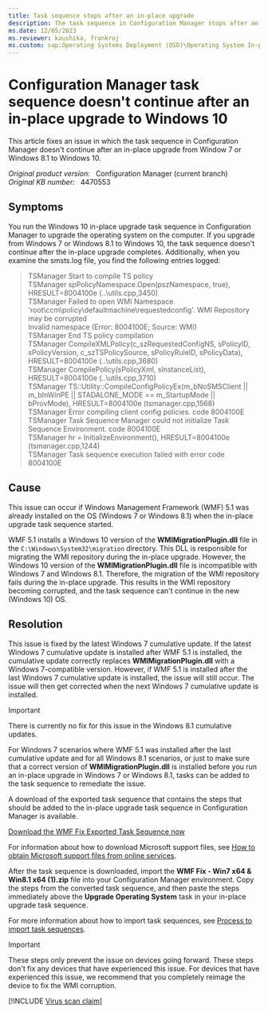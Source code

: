 ```yaml
---
title: Task sequence stops after an in-place upgrade
description: The task sequence in Configuration Manager stops after an in-place upgrade from Windows 7 or Windows 8.1 to Windows 10.
ms.date: 12/05/2023
ms.reviewer: kaushika, frankroj
ms.custom: sap:Operating Systems Deployment (OSD)\Operating System In-place Upgrade Deployments
---
```

# Configuration Manager task sequence doesn't continue after an in-place upgrade to Windows 10

This article fixes an issue in which the task sequence in Configuration Manager doesn't continue after an in-place upgrade from Window 7 or Windows 8.1 to Windows 10.

_Original product version:_ &nbsp; Configuration Manager (current branch)  
_Original KB number:_ &nbsp; 4470553

## Symptoms

You run the Windows 10 in-place upgrade task sequence in Configuration Manager to upgrade the operating system on the computer. If you upgrade from Windows 7 or Windows 8.1 to Windows 10, the task sequence doesn't continue after the in-place upgrade completes. Additionally, when you examine the smsts.log file, you find the following entries logged:

> TSManager Start to compile TS policy  
> TSManager spPolicyNamespace.Open(pszNamespace, true), HRESULT=8004100e (..\utils.cpp,3450)  
> TSManager Failed to open WMI Namespace 'root\ccm\policy\defaultmachine\requestedconfig'. WMI Repository may be corrupted  
> Invalid namespace (Error: 8004100E; Source: WMI)  
> TSManager End TS policy compilation  
> TSManager CompileXMLPolicy(c_szRequestedConfigNS, sPolicyID, sPolicyVersion, c_szTSPolicySource, sPolicyRuleID, sPolicyData), HRESULT=8004100e (..\utils.cpp,3680)  
> TSManager CompilePolicy(sPolicyXml, sInstanceList), HRESULT=8004100e (..\utils.cpp,3710)  
> TSManager TS::Utility::CompileConfigPolicyEx(m_bNoSMSClient || m_bInWinPE || STADALONE_MODE == m_StartupMode || bProvMode), HRESULT=8004100e (tsmanager.cpp,1568)  
> TSManager Error compiling client config policies. code 8004100E  
> TSManager Task Sequence Manager could not initialize Task Sequence Environment. code 8004100E  
> TSManager hr = InitializeEnvironment(), HRESULT=8004100e (tsmanager.cpp,1244)  
> TSManager Task sequence execution failed with error code 8004100E

## Cause

This issue can occur if Windows Management Framework (WMF) 5.1 was already installed on the OS (Windows 7 or Windows 8.1) when the in-place upgrade task sequence started.

WMF 5.1 installs a Windows 10 version of the **WMIMigrationPlugin.dll** file in the `C:\Windows\System32\migration` directory. This DLL is responsible for migrating the WMI repository during the in-place upgrade. However, the Windows 10 version of the **WMIMigrationPlugin.dll** file is incompatible with Windows 7 and Windows 8.1. Therefore, the migration of the WMI repository fails during the in-place upgrade. This results in the WMI repository becoming corrupted, and the task sequence can't continue in the new (Windows 10) OS.

## Resolution

This issue is fixed by the latest Windows 7 cumulative update. If the latest Windows 7 cumulative update is installed after WMF 5.1 is installed, the cumulative update correctly replaces **WMIMigrationPlugin.dll** with a Windows 7-compatible version. However, if WMF 5.1 is installed after the last Windows 7 cumulative update is installed, the issue will still occur. The issue will then get corrected when the next Windows 7 cumulative update is installed.

> [!IMPORTANT]
> There is currently no fix for this issue in the Windows 8.1 cumulative updates.

For Windows 7 scenarios where WMF 5.1 was installed after the last cumulative update and for all Windows 8.1 scenarios, or just to make sure that a correct version of **WMIMigrationPlugin.dll** is installed before you run an in-place upgrade in Windows 7 or Windows 8.1, tasks can be added to the task sequence to remediate the issue.

A download of the exported task sequence that contains the steps that should be added to the in-place upgrade task sequence in Configuration Manager is available.

[Download the WMF Fix Exported Task Sequence now](https://download.microsoft.com/download/C/4/D/C4D52EE0-CACF-4D87-BC25-3F5567048765/WMF%20Fix%20-%20Win7%20x64%20&%20Win8.1%20x64%20(1).zip)

For information about how to download Microsoft support files, see [How to obtain Microsoft support files from online services](https://support.microsoft.com/help/119591/how-to-obtain-microsoft-support-files-from-online-services).

After the task sequence is downloaded, import the **WMF Fix - Win7 x64 & Win8.1 x64 (1).zip** file into your Configuration Manager environment. Copy the steps from the converted task sequence, and then paste the steps immediately above the **Upgrade Operating System** task in your in-place upgrade task sequence.

For more information about how to import task sequences, see [Process to import task sequences](/mem/configmgr/osd/deploy-use/manage-task-sequences-to-automate-tasks#process-to-import-task-sequences).

> [!IMPORTANT]
> These steps only prevent the issue on devices going forward. These steps don't fix any devices that have experienced this issue. For devices that have experienced this issue, we recommend that you completely reimage the device to fix the WMI corruption.

[!INCLUDE [Virus scan claim](../../../includes/virus-scan-claim.md)]
